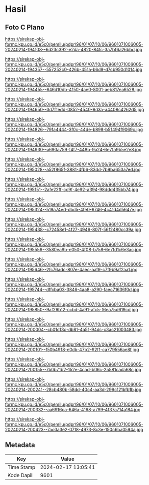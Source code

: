 # Hasil

## Foto C Plano

https://sirekap-obj-formc.kpu.go.id/e5c0/pemilu/pdpr/96/01/07/10/06/9601071006005-20240214-194108--6d23c392-e2da-4820-84fc-3a7bf6a26bbd.jpg

https://sirekap-obj-formc.kpu.go.id/e5c0/pemilu/pdpr/96/01/07/10/06/9601071006005-20240214-194357--557252c0-426b-451a-b6d9-d7cb950d1014.jpg

https://sirekap-obj-formc.kpu.go.id/e5c0/pemilu/pdpr/96/01/07/10/06/9601071006005-20240214-194455--646d10db-4150-4ae0-8001-aeb817ea6528.jpg

https://sirekap-obj-formc.kpu.go.id/e5c0/pemilu/pdpr/96/01/07/10/06/9601071006005-20240214-194650--3d7f1edd-0852-4540-9d3a-a4408c4262d5.jpg

https://sirekap-obj-formc.kpu.go.id/e5c0/pemilu/pdpr/96/01/07/10/06/9601071006005-20240214-194826--791a4444-3f0c-44de-b898-b51494f9069c.jpg

https://sirekap-obj-formc.kpu.go.id/e5c0/pemilu/pdpr/96/01/07/10/06/9601071006005-20240214-194930--a690a759-f4f7-448b-9a24-6e7fa9b5e2e8.jpg

https://sirekap-obj-formc.kpu.go.id/e5c0/pemilu/pdpr/96/01/07/10/06/9601071006005-20240214-195028--a52f865f-3881-4fb6-83dd-7b9ba653a7ed.jpg

https://sirekap-obj-formc.kpu.go.id/e5c0/pemilu/pdpr/96/01/07/10/06/9601071006005-20240214-195151--2afe22ff-cc9f-4e92-a394-98ddd435bb74.jpg

https://sirekap-obj-formc.kpu.go.id/e5c0/pemilu/pdpr/96/01/07/10/06/9601071006005-20240214-195324--519a74ed-dbd5-4fe0-9746-4c41d4d5647e.jpg

https://sirekap-obj-formc.kpu.go.id/e5c0/pemilu/pdpr/96/01/07/10/06/9601071006005-20240214-195438--c72458e1-4f27-4949-807f-56f2480cc39a.jpg

https://sirekap-obj-formc.kpu.go.id/e5c0/pemilu/pdpr/96/01/07/10/06/9601071006005-20240214-195556--3580ea9b-e050-4f08-b758-6e7fd1c6e3ac.jpg

https://sirekap-obj-formc.kpu.go.id/e5c0/pemilu/pdpr/96/01/07/10/06/9601071006005-20240214-195646--2fc76adc-807e-4aec-aaf9-c7f9b9af2aa1.jpg

https://sirekap-obj-formc.kpu.go.id/e5c0/pemilu/pdpr/96/01/07/10/06/9601071006005-20240214-195744--dffcba03-3846-4aa8-a290-faec71636f0d.jpg

https://sirekap-obj-formc.kpu.go.id/e5c0/pemilu/pdpr/96/01/07/10/06/9601071006005-20240214-195850--9af26b12-ccbd-4a91-afc5-f6ea75d619cd.jpg

https://sirekap-obj-formc.kpu.go.id/e5c0/pemilu/pdpr/96/01/07/10/06/9601071006005-20240214-200004--cb01c13c-db81-4a51-94dc-c3ac21003483.jpg

https://sirekap-obj-formc.kpu.go.id/e5c0/pemilu/pdpr/96/01/07/10/06/9601071006005-20240214-200101--f50b4918-e0db-47b2-92f1-ca779556ae8f.jpg

https://sirekap-obj-formc.kpu.go.id/e5c0/pemilu/pdpr/96/01/07/10/06/9601071006005-20240214-200155--7b0b71b2-152e-4cad-b06c-25581cada68c.jpg

https://sirekap-obj-formc.kpu.go.id/e5c0/pemilu/pdpr/96/01/07/10/06/9601071006005-20240214-200241--28cb480b-58dd-40c4-aa3d-299c121bfb1b.jpg

https://sirekap-obj-formc.kpu.go.id/e5c0/pemilu/pdpr/96/01/07/10/06/9601071006005-20240214-200332--aa6916ca-646a-4168-a799-4f37a714a184.jpg

https://sirekap-obj-formc.kpu.go.id/e5c0/pemilu/pdpr/96/01/07/10/06/9601071006005-20240214-200423--7ac0a3e2-0718-4973-8c3e-150c6ba0594a.jpg


## Metadata

| Key        | Value               |
| ---------- | ------------------- |
| Time Stamp | 2024-02-17 13:05:41 |
| Kode Dapil | 9601                |



